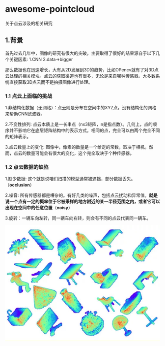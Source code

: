 # awesome-pointcloud
关于点云涉及的相关研究

## 1.背景
首先过去几年中，图像的研究有很大的突破，主要取得了很好的结果源自于以下几个关键因素:
1.CNN
2.data->bigger

那么数据也在迅速增长，大有从2D发展到3D的趋势，比如OPencv就有了对3D点云处理的相关模块。点云的获取渠道也有很多，无论是来自哪种传感器。大多数系统直接获取3D点云而不是拍摄图像进行处理。

### 1.1 点云上面临的挑战
1.非结构化数据（无网格）：点云则是分布在空间中的XYZ点，没有结构化的网格来帮助CNN滤波器。

2.不变性排列: 点云本质上是一长串点（nx3矩阵，n是指点数）。几何上，点的顺序并不影响它在底层矩阵结构中的表示方式。相同的点，完全可以由两个完全不同的矩阵表示。

3.点云数量上的变化: 图像中，像素的数量是一个给定的常数，取决于相机。然而，点云的数量可能会有很大的变化，这个完全取决于个种传感器。

### 1.2 点云数据的缺陷
1.缺少数据: 这个就是说咱们扫描的模型通常被遮挡，部分数据丢失。（**occlusion**）

2.噪音: 所有传感器都是嘈杂的。有好几类的噪声，包括点云扰动和异常值。**就是说一个点有一定的概率位于它被采样的地方附近的某一半径范围之内，或者它可以出现在空间中的任意位置**（**noisy**）

3.旋转：一辆车向左转，同一辆车向右转，则会有不同的点云代表同一辆车。

![](Pointcloud.jpg)

